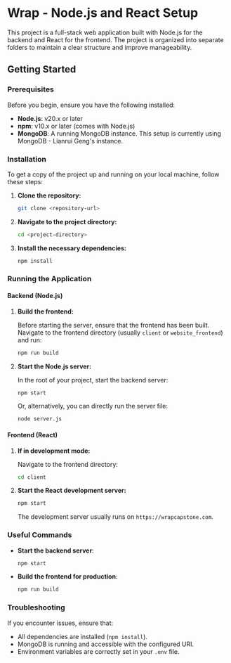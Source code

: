 
# Wrap - Node.js and React Setup

This project is a full-stack web application built with Node.js for the backend and React for the frontend. The project is organized into separate folders to maintain a clear structure and improve manageability.

## Getting Started

### Prerequisites

Before you begin, ensure you have the following installed:

- **Node.js**: v20.x or later
- **npm**: v10.x or later (comes with Node.js)
- **MongoDB**: A running MongoDB instance. This setup is currently using MongoDB - Lianrui Geng's instance.

### Installation

To get a copy of the project up and running on your local machine, follow these steps:

1. **Clone the repository:**

   ```bash
   git clone <repository-url>
   ```

2. **Navigate to the project directory:**

   ```bash
   cd <project-directory>
   ```

3. **Install the necessary dependencies:**

   ```bash
   npm install
   ```

### Running the Application

#### Backend (Node.js)

1. **Build the frontend:**

   Before starting the server, ensure that the frontend has been built. Navigate to the frontend directory (usually `client` or `website_frontend`) and run:

   ```bash
   npm run build
   ```

2. **Start the Node.js server:**

   In the root of your project, start the backend server:

   ```bash
   npm start
   ```

   Or, alternatively, you can directly run the server file:

   ```bash
   node server.js
   ```

#### Frontend (React)

1. **If in development mode:**

   Navigate to the frontend directory:

   ```bash
   cd client
   ```

2. **Start the React development server:**

   ```bash
   npm start
   ```

   The development server usually runs on `https://wrapcapstone.com`.


### Useful Commands

- **Start the backend server**:

  ```bash
  npm start
  ```

- **Build the frontend for production**:

  ```bash
  npm run build
  ```

### Troubleshooting

If you encounter issues, ensure that:

- All dependencies are installed (`npm install`).
- MongoDB is running and accessible with the configured URI.
- Environment variables are correctly set in your `.env` file.
